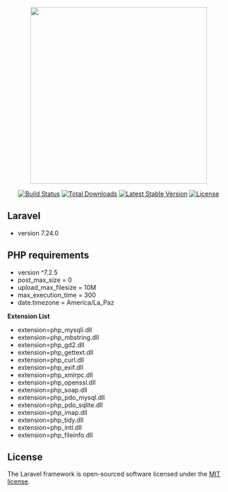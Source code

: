 <p align="center"><img src="https://res.cloudinary.com/dtfbvvkyp/image/upload/v1566331377/laravel-logolockup-cmyk-red.svg" width="400"></p>

<p align="center">
<a href="https://travis-ci.org/laravel/framework"><img src="https://travis-ci.org/laravel/framework.svg" alt="Build Status"></a>
<a href="https://packagist.org/packages/laravel/framework"><img src="https://poser.pugx.org/laravel/framework/d/total.svg" alt="Total Downloads"></a>
<a href="https://packagist.org/packages/laravel/framework"><img src="https://poser.pugx.org/laravel/framework/v/stable.svg" alt="Latest Stable Version"></a>
<a href="https://packagist.org/packages/laravel/framework"><img src="https://poser.pugx.org/laravel/framework/license.svg" alt="License"></a>
</p>

## Laravel

- version 7.24.0

## PHP requirements

- version ^7.2.5
- post_max_size = 0
- upload_max_filesize = 10M
- max_execution_time = 300
- date.timezone = America/La_Paz

**Extension List**
- extension=php_mysqli.dll
- extension=php_mbstring.dll
- extension=php_gd2.dll
- extension=php_gettext.dll
- extension=php_curl.dll
- extension=php_exif.dll
- extension=php_xmlrpc.dll
- extension=php_openssl.dll
- extension=php_soap.dll
- extension=php_pdo_mysql.dll
- extension=php_pdo_sqlite.dll
- extension=php_imap.dll
- extension=php_tidy.dll
- extension=php_intl.dll
- extension=php_fileinfo.dll

## License

The Laravel framework is open-sourced software licensed under the [MIT license](https://opensource.org/licenses/MIT).